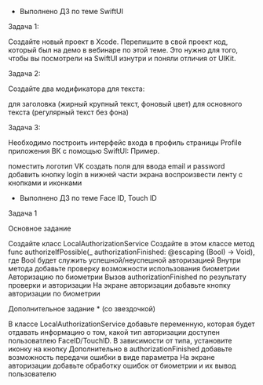 - Выполнено ДЗ по теме SwiftUI

Задача 1:

Создайте новый проект в Xcode. Перепишите в свой проект код, который был на демо в вебинаре по этой теме. Это нужно для того, чтобы вы посмотрели на SwiftUI изнутри и поняли отличия от UIKit.

Задача 2:

Создайте два модификатора для текста:

для заголовка (жирный крупный текст, фоновый цвет)
для основного текста (регулярный текст без фона)

Задача 3:

Необходимо построить интерфейс входа в профиль страницы Profile приложения ВК с помощью SwiftUI: Пример.

поместить логотип VK
создать поля для ввода email и password
добавить кнопку login
в нижней части экрана воспроизвести ленту с кнопками и иконками

- Выполнено ДЗ по теме Face ID, Touch ID

Задача 1

Основное задание

Создайте класс LocalAuthorizationService
Создайте в этом классе метод func authorizeIfPossible(_ authorizationFinished: @escaping (Bool) -> Void), где Bool будет служить успешной/неуспешной авторизацией
Внутри метода добавьте проверку возможности использования биометрии
Авторизацию по биометрии
Вызов authorizationFinished по результату проверки и авторизации
На экране авторизации добавьте кнопку авторизации по биометрии

Дополнительное задание * (со звездочкой)

В классе LocalAuthorizationService добавьте переменную, которая будет отдавать информацию о том, какой тип авторизации доступен пользоватлею FaceID/TouchID. В зависимости от типа, установите иконку на кнопку
Дополнительно в authorizationFinished добавьте возможность передачи ошибки в виде параметра
На экране авторизации добавьте обработку ошибок от биометрии и их вывод пользователю
